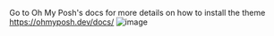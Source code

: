 Go to Oh My Posh's docs for more details on how to install the theme
https://ohmyposh.dev/docs/
![image](https://user-images.githubusercontent.com/70382112/216494815-b5dd6adf-00a6-49a4-a895-5f2fac94c1c6.png)
